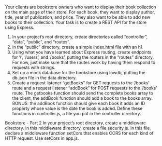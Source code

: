   Your clients are bookstore owners who want to display their book collection on the main page of their store.  For each book, they want to display author, title, year of publication, and price.  They also want to be able to add new books to their collection. Your task is to create a REST API for the store using Express.
  1. In your project’s root directory, create directories called “controller”, “data”, “public”, and “routes”.
  2. In the “public” directory, create a simple index.html file with an h1.
  3. Using what you have learned about Express routing, create endpoints for ‘/’, ‘/users’, and ‘/books’, putting the routers in the “routes” directory. For now, just make sure that the routes work by having them respond to requests with strings.
  4. Set up a mock database for the bookstore using lowdb, putting the db.json file in the data directory.
  5. Create a request listener “getBooks” for GET requests to the ‘/books’ route and a request listener “addBook” for POST requests to the ‘/books’ route. The getbooks function should send the complete books array to the client, the addBook function should add a book to the books array.
BONUS: the addBook function should give each book it adds an ID property whose value is the date the book is added.  Define these functions in controller.js, a file you put in the controller directory.





Bookstore - Part 2
In your project’s root directory, create a middleware directory.  In this middleware directory, create a file security.js.  In this file, declare a middleware function setCors that enables CORS for each kind of HTTP request. Use setCors in app.js.